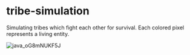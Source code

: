 # tribe-simulation

Simulating tribes which fight each other for survival. Each colored pixel represents a living entity.

![java_oG8mNUKF5J](https://user-images.githubusercontent.com/45148959/205675880-1a878ad4-9b23-4c75-88ef-56207f9c2286.gif)

